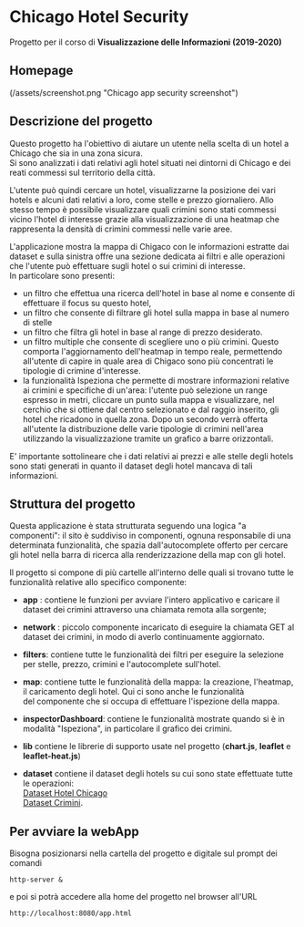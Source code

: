 # Chicago Hotel Security
Progetto per il corso di **Visualizzazione delle Informazioni (2019-2020)**

## Homepage 

(/assets/screenshot.png "Chicago app security screenshot")


## Descrizione del progetto
Questo progetto ha l'obiettivo di aiutare un utente nella scelta di un hotel a Chicago che sia in una zona sicura.\
Si sono analizzati i dati relativi agli hotel situati nei dintorni di Chicago e dei reati commessi sul territorio della città.

L'utente può quindi cercare un hotel, visualizzarne la posizione dei vari hotels e alcuni dati relativi a loro, come stelle e prezzo giornaliero. Allo stesso tempo è possibile visualizzare quali crimini sono stati commessi vicino l'hotel di interesse grazie alla visualizzazione di una heatmap che rappresenta la densità di crimini commessi nelle varie aree.

L'applicazione mostra la mappa di Chigaco con le informazioni estratte dai dataset e sulla sinistra offre una sezione dedicata ai filtri e alle operazioni che l'utente può effettuare sugli hotel o sui crimini di interesse. \
In particolare sono presenti: 
* un filtro che effettua una ricerca dell'hotel in base al nome e consente di effettuare il focus su questo hotel, 
* un filtro che consente di filtrare gli hotel sulla mappa in base al numero di stelle
* un filtro che filtra gli hotel in base al range di prezzo desiderato. 
* un filtro multiple che consente di scegliere uno o più crimini. Questo comporta l'aggiornamento dell'heatmap in tempo reale, permettendo all'utente di capire in quale area di Chigaco sono più concentrati le tipologie di crimine d'interesse.
* la funzionalità Ispeziona che permette di mostrare informazioni relative ai crimini e specifiche di un'area:  l'utente può selezione un range espresso in metri, cliccare un punto sulla mappa e visualizzare, nel cerchio che si ottiene dal centro selezionato e dal raggio inserito, gli hotel che ricadono in quella zona. Dopo un secondo verrà offerta all'utente la distribuzione delle varie tipologie di crimini nell'area utilizzando la visualizzazione tramite un grafico a barre orizzontali.

E' importante sottolineare che i dati relativi ai prezzi e alle stelle degli hotels sono stati generati in quanto il dataset degli hotel mancava di tali informazioni.


## Struttura del progetto

Questa applicazione è stata strutturata seguendo una logica "a componenti": il sito è suddiviso in componenti, ognuna responsabile di una determinata
funzionalità, che spazia dall'autocomplete offerto per cercare gli hotel nella barra di ricerca alla renderizzazione della map con gli hotel.

Il progetto si compone di più cartelle all'interno delle quali si trovano tutte le funzionalità relative allo specifico componente:
* **app** : contiene le funzioni per avviare l'intero applicativo e caricare il dataset dei crimini attraverso una chiamata remota alla sorgente;
* **network** : piccolo componente incaricato di eseguire la chiamata GET al dataset dei crimini, in modo di averlo continuamente aggiornato.
* **filters**: contiene tutte le funzionalità dei filtri per eseguire la selezione per stelle, prezzo, crimini e l'autocomplete sull'hotel.
* **map**: contiene tutte le funzionalità della mappa: la creazione, l'heatmap, il caricamento degli hotel. Qui ci sono anche le funzionalità \
del componente che si occupa di effettuare l'ispezione della mappa. 
* **inspectorDashboard**: contiene le funzionalità mostrate quando si è in modalità "Ispeziona", in particolare il grafico dei crimini.  

* **lib** contiene le librerie di supporto usate nel progetto (**chart.js**, **leaflet** e **leaflet-heat.js**)
* **dataset**  contiene il dataset degli hotels su cui sono state effettuate tutte le operazioni:  \
[Dataset Hotel Chicago](https://data.cityofchicago.org/Community-Economic-Development/hotel-in-the-center-of-the-city/vcf9-ubdz/data) \
[Dataset Crimini](https://data.cityofchicago.org/Public-Safety/Crimes-2020/qzdf-xmn8).

## Per avviare la webApp
Bisogna posizionarsi nella cartella del progetto e digitale sul prompt dei comandi

```
http-server &
```
e poi si potrà accedere alla home del progetto nel browser all'URL
```
http://localhost:8080/app.html
```